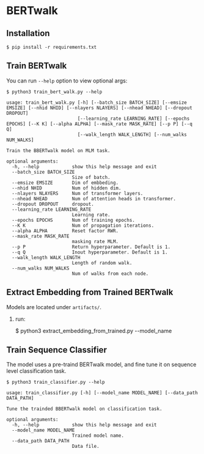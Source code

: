# BERTwalk

## Installation

    $ pip install -r requirements.txt

## Train BERTwalk

You can run `--help` option to view optional args:

    $ python3 train_bert_walk.py --help

```
usage: train_bert_walk.py [-h] [--batch_size BATCH_SIZE] [--emsize EMSIZE] [--nhid NHID] [--nlayers NLAYERS] [--nhead NHEAD] [--dropout DROPOUT]
                          [--learning_rate LEARNING_RATE] [--epochs EPOCHS] [--K K] [--alpha ALPHA] [--mask_rate MASK_RATE] [--p P] [--q Q]
                          [--walk_length WALK_LENGTH] [--num_walks NUM_WALKS]

Train the BBERTwalk model on MLM task.

optional arguments:
  -h, --help            show this help message and exit
  --batch_size BATCH_SIZE
                        Size of batch.
  --emsize EMSIZE       Dim of embbeding.
  --nhid NHID           Num of hidden dim.
  --nlayers NLAYERS     Num of transformer layers.
  --nhead NHEAD         Num of attention heads in transformer.
  --dropout DROPOUT     dropout.
  --learning_rate LEARNING_RATE
                        Learning rate.
  --epochs EPOCHS       Num of training epochs.
  --K K                 Num of propagation iterations.
  --alpha ALPHA         Reset factor RWR.
  --mask_rate MASK_RATE
                        masking rate MLM.
  --p P                 Return hyperparameter. Default is 1.
  --q Q                 Inout hyperparameter. Default is 1.
  --walk_length WALK_LENGTH
                        Length of random walk.
  --num_walks NUM_WALKS
                        Num of walks from each node.
```

## Extract Embedding from Trained BERTwalk

Models are located under `artifacts/`.

1. run:

   $ python3 extract_embedding_from_trained.py --model_name <trained model name>

## Train Sequence Classifier

The model uses a pre-traind BERTwalk model, and fine tune it on sequence level classification task.

    $ python3 train_classifier.py --help

```
usage: train_classifier.py [-h] [--model_name MODEL_NAME] [--data_path DATA_PATH]

Tune the trainded BBERTwalk model on classification task.

optional arguments:
  -h, --help            show this help message and exit
  --model_name MODEL_NAME
                        Trained model name.
  --data_path DATA_PATH
                        Data file.
```
